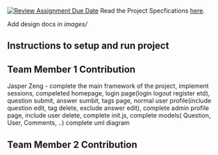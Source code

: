 [![Review Assignment Due Date](https://classroom.github.com/assets/deadline-readme-button-24ddc0f5d75046c5622901739e7c5dd533143b0c8e959d652212380cedb1ea36.svg)](https://classroom.github.com/a/gEJeiete)
Read the Project Specfications [here](https://docs.google.com/document/d/1zZjNk9cbNLz0mp_-YtyZxhMzUph97fVgCkSE4u2k5EA/edit?usp=sharing).

Add design docs in *images/*

## Instructions to setup and run project

## Team Member 1 Contribution
Jasper Zeng - complete the main framework of the project, implement sessions, compeleted homepage, login page(login logout register etd), question submit, answer sumbit, tags page, normal user profile(include question edit, tag delete, exclude answer edit), complete admin profile page, include user delete, complete init.js, complete models( Question, User, Comments, ..)
complete uml diagram
## Team Member 2 Contribution
